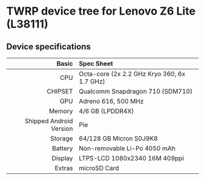 # TWRP device tree for Lenovo Z6 Lite (L38111)

## Device specifications
Basic   | Spec Sheet
-------:|:-------------------------
CPU     | Octa-core (2x 2.2 GHz Kryo 360, 6x 1.7 GHz)
CHIPSET | Qualcomm Snapdragon 710 (SDM710)
GPU     | Adreno 616, 500 MHz
Memory  | 4/6 GB (LPDDR4X)
Shipped Android Version | Pie
Storage | 64/128 GB Micron S0J9K8
Battery | Non-removable Li-Po 4050 mAh
Display | LTPS-LCD 1080x2340 16M 409ppi
Extras  | microSD Card
